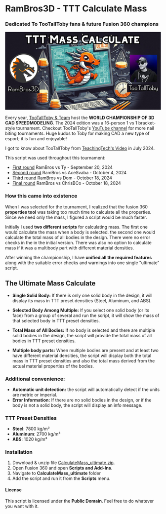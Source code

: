 # RamBros3D - TTT Calculate Mass

### Dedicated To TooTallToby fans & future Fusion 360 champions

![RamBros3D-TooTallToby-MassCalculate](Rambros-TooTallToby-MassCalculate-Ultimate.jpg)

Every year, [TooTallToby & Team](https://www.tootalltoby.com/) host the **WORLD CHAMPIONSHIP OF 3D CAD SPEEDMODELING**.
The 2024 edition was a 16-person 1 vs 1 bracket-style tournament. Checkout TooTallToby's [YouTube channel](https://www.youtube.com/@TooTallToby) for more nail biting tournaments.
Huge kudos to Toby for making CAD a new type of esport; it is fun and enjoyable!

I got to know about TooTallToby from [TeachingTech's Video](https://youtu.be/vGiJLhZ6gIY) in July 2024.

This script was used throughout this tournament:
- [First round](https://youtu.be/5SBDwwzF7B0?t=4938) RamBros vs Ty - September 20, 2024
- [Second round](https://youtu.be/WHVznU5a2hA?t=4873) RamBros vs AceSvaba - October 4, 2024
- [Third round](https://youtu.be/_7c9lpb-9rE?t=6359) RamBros vs Dom - October 18, 2024
- [Final round](https://youtu.be/_7c9lpb-9rE?t=11400) RamBros vs ChrisBCo - October 18, 2024

### How this came into existence

When I was selected for the tournament, I realized that the fusion 360 **properties tool** was taking too much time to calculate all the properties. Since we need only the mass, I figured a script would be much faster.

Initially I used **two different scripts** for calculating mass. The first one would calculate the mass when a body is selected. the second one would calculate the total mass of all bodies in the design. There were no error checks in the in the initial version. There was also no option to calculate mass if it was a multibody part with different material densities.

After winning the championship, I have **unified all the required features** along with the suitable error checks and warnings into one single "ultimate" script.


## The Ultimate Mass Calculate
- **Single Solid Body:** If there is only one solid body in the design, it will display its mass in TTT preset densities (Steel, Aluminum, and ABS).

- **Selected Body Among Multiple:** If you select one solid body (or its face) from a group of several and run the script, it will show the mass of that selected body in TTT preset densities.

- **Total Mass of All Bodies:** If no body is selected and there are multiple solid bodies in the design, the script will provide the total mass of all bodies in TTT preset densities.

- **Multiple body parts:** When multiple bodies are present and at least two have different material densities, the script will display both the total mass in TTT preset densities and also the total mass derived from the actual material properties of the bodies.

### Additional convenience:
- **Automatic unit detection:** the script will automatically detect if the units are metric or imperial.
- **Error Information:** If there are no solid bodies in the design, or if the body is not a solid body, the script will display an info message.

### TTT Preset Densities
- **Steel**: 7800 kg/m³
- **Aluminum**: 2700 kg/m³
- **ABS**: 1020 kg/m³

### Installation
1. Download & unzip file [CalculateMass_ultimate.zip](https://github.com/rambros3d/CalculateMass-fusion360/releases/download/ttt/CalculateMass_ultimate.zip).
2. Open Fusion 360 and open **Scripts and Add-Ins**.
3. Navigate to **CalculateMass_ultimate** folder
4. Add the script and run it from the **Scripts** menu.

#### License
This script is licensed under the **Public Domain**.
Feel free to do whatever you want with it.
